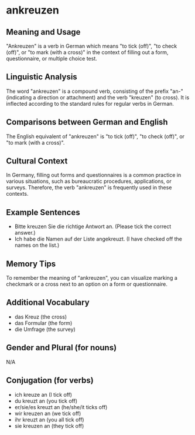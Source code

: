 # ankreuzen
## Meaning and Usage
"Ankreuzen" is a verb in German which means "to tick (off)", "to check (off)", or "to mark (with a cross)" in the context of filling out a form, questionnaire, or multiple choice test.

## Linguistic Analysis
The word "ankreuzen" is a compound verb, consisting of the prefix "an-" (indicating a direction or attachment) and the verb "kreuzen" (to cross). It is inflected according to the standard rules for regular verbs in German.

## Comparisons between German and English
The English equivalent of "ankreuzen" is "to tick (off)", "to check (off)", or "to mark (with a cross)".

## Cultural Context
In Germany, filling out forms and questionnaires is a common practice in various situations, such as bureaucratic procedures, applications, or surveys. Therefore, the verb "ankreuzen" is frequently used in these contexts.

## Example Sentences
- Bitte kreuzen Sie die richtige Antwort an. (Please tick the correct answer.)
- Ich habe die Namen auf der Liste angekreuzt. (I have checked off the names on the list.)

## Memory Tips
To remember the meaning of "ankreuzen", you can visualize marking a checkmark or a cross next to an option on a form or questionnaire.

## Additional Vocabulary
- das Kreuz (the cross)
- das Formular (the form)
- die Umfrage (the survey)

## Gender and Plural (for nouns)
N/A

## Conjugation (for verbs)
- ich kreuze an (I tick off)
- du kreuzt an (you tick off)
- er/sie/es kreuzt an (he/she/it ticks off)
- wir kreuzen an (we tick off)
- ihr kreuzt an (you all tick off)
- sie kreuzen an (they tick off)